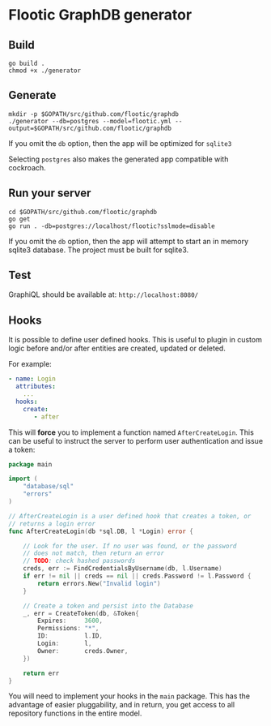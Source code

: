 # Flootic GraphDB generator

## Build

```
go build .
chmod +x ./generator
```

## Generate

```
mkdir -p $GOPATH/src/github.com/flootic/graphdb
./generator --db=postgres --model=flootic.yml --output=$GOPATH/src/github.com/flootic/graphdb
```

If you omit the `db` option, then the app will be optimized for
`sqlite3`

Selecting `postgres` also makes the generated app compatible with cockroach.

## Run your server

```
cd $GOPATH/src/github.com/flootic/graphdb
go get
go run . -db=postgres://localhost/flootic?sslmode=disable
```

If you omit the `db` option, then the app will attempt to start an in
memory sqlite3 database. The project must be built for sqlite3.

## Test

GraphiQL should be available at: `http://localhost:8080/`


## Hooks

It is possible to define user defined hooks. This is useful to plugin in
custom logic before and/or after entities are created, updated or
deleted.

For example:

```yaml
- name: Login
  attributes:
    ...
  hooks:
    create:
       - after
```

This will **force** you to implement a function named `AfterCreateLogin`.
This can be useful to instruct the server to perform user authentication
and issue a token:

```go
package main

import (
    "database/sql"
    "errors"
)

// AfterCreateLogin is a user defined hook that creates a token, or
// returns a login error
func AfterCreateLogin(db *sql.DB, l *Login) error {

    // Look for the user. If no user was found, or the password
    // does not match, then return an error
    // TODO: check hashed passwords
    creds, err := FindCredentialsByUsername(db, l.Username)
    if err != nil || creds == nil || creds.Password != l.Password {
        return errors.New("Invalid login")
    }

    // Create a token and persist into the Database
    _, err = CreateToken(db, &Token{
        Expires:     3600,
        Permissions: "*",
        ID:          l.ID,
        Login:       l,
        Owner:       creds.Owner,
    })

    return err
}

```

You will need to implement your hooks in the `main` package. This has
the advantage of easier pluggability, and in return, you get access to
all repository functions in the entire model.
